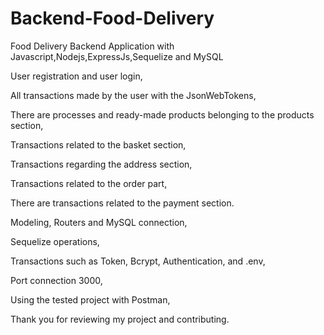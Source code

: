 # Backend-Food-Delivery


Food Delivery Backend Application with Javascript,Nodejs,ExpressJs,Sequelize and MySQL

User registration and user login,

All transactions made by the user with the JsonWebTokens,

There are processes and ready-made products belonging to the products section,

Transactions related to the basket section,

Transactions regarding the address section,

Transactions related to the order part,

There are transactions related to the payment section.

Modeling, Routers and MySQL connection,

Sequelize operations,

Transactions such as Token, Bcrypt, Authentication, and .env,

Port connection 3000,

Using the tested project with Postman,

Thank you for reviewing my project and contributing.





